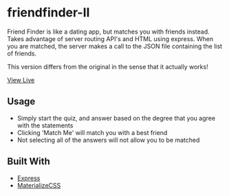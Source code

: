 # friendfinder-II
Friend Finder is like a dating app, but matches you with friends instead. Takes advantage of server routing API's and HTML using express. When you are matched, the server makes a call to the JSON file containing the list of friends.

This version differs from the original in the sense that it actually works!

[View Live](https://frndfndrii.herokuapp.com)

## Usage
* Simply start the quiz, and answer based on the degree that you agree with the statements
* Clicking 'Match Me' will match you with a best friend
* Not selecting all of the answers will not allow you to be matched

## Built With
* [Express](https://expressjs.com)
* [MaterializeCSS](https://materializecss.com)
